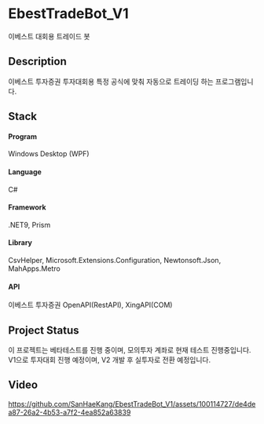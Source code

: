 # EbestTradeBot_V1
이베스트 대회용 트레이드 봇

## Description
이베스트 투자증권 투자대회용 특정 공식에 맞춰 자동으로 트레이딩 하는 프로그램입니다.

## Stack
#### Program
Windows Desktop (WPF)
#### Language
C#
#### Framework
.NET9, Prism
#### Library
CsvHelper, Microsoft.Extensions.Configuration, Newtonsoft.Json, MahApps.Metro
#### API
이베스트 투자증권 OpenAPI(RestAPI), XingAPI(COM)

## Project Status
이 프로젝트는 베타테스트를 진행 중이며, 모의투자 계좌로 현재 테스트 진행중입니다.
V1으로 투자대회 진행 예정이며, V2 개발 후 실투자로 전환 예정입니다.

## Video
https://github.com/SanHaeKang/EbestTradeBot_V1/assets/100114727/de4dea87-26a2-4b53-a7f2-4ea852a63839


